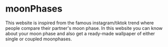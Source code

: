 # moonPhases
This website is inspired from the famous instagram/tiktok trend where people compare their partner's moon phase. In this website you can know about your moon phase and also get a ready-made wallpaper of either single or coupled moonphases.
